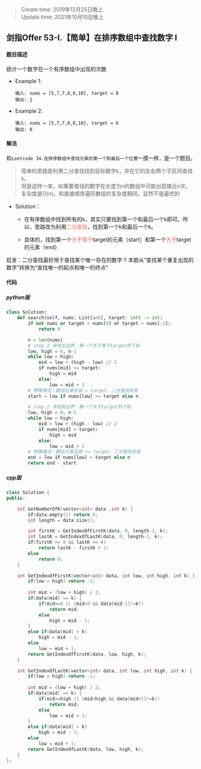 > Create time: 2019年12月25日晚上  
> Update time: 2021年10月10日晚上  

## 剑指Offer 53-I.【简单】在排序数组中查找数字 I
#### 题目描述
统计一个数字在一个有序数组中出现的次数

- Example 1:
    ```
    输入: nums = [5,7,7,8,8,10], target = 8
    输出: 2
    ```  
- Example 2:
    ```
    输入: nums = [5,7,7,8,8,10], target = 6
    输出: 0
    ``` 

#### 解法
和`Leetcode 34.在排序数组中查找元素的第一个和最后一个位置`一摸一样，是一个题目。

> 简单的思路是利用二分查找找到目标数字k，并在它的左右两个子区间查找k。  
> 但是这样一来，如果要查找的数字在长度为n的数组中可能出现接近n次，复杂度是O(n)，和直接顺序遍历数组的复杂度相同，显然不是最优的

- Solution：
  - 在有序数组中找到所有的k，其实只要找到第一个和最后一个k即可。所以，思路改为利用<font color='tomato'>二分查找</font>，找到第一个k和最后一个k。

  - 具体的，找到第一个<font color='tomato'>大于等于</font>target的元素（start）和第一个<font color='tomato'>大于</font>target的元素（end）

启发：二分查找最好用于查找某个唯一存在的数字 !!
本题从“查找某个重复出现的数字”转换为“查找唯一的起点和唯一的终点”

#### 代码
##### python版
```python
class Solution:
    def search(self, nums: List[int], target: int) -> int:
        if not nums or target < nums[0] or target > nums[-1]:
            return 0

        n = len(nums)
        # step 1 寻找左边界：第一个大于等于target的下标
        low, high = 0, n-1
        while low < high:
            mid = low + (high - low) // 2
            if nums[mid] >= target:
                high = mid
            else:
                low = mid + 1
        # 特殊情况：数组元素全部 < target，二分查找失败
        start = low if nums[low] >= target else n

        # step 2 寻找有边界：第一个大于target的下标
        low, high = 0, n-1
        while low < high:
            mid = low + (high - low) // 2
            if nums[mid] > target:
                high = mid
            else:
                low = mid + 1
        # 特殊情况：数组元素全部 <= target，二分查找失败
        end = low if nums[low] > target else n
        return end - start
```

##### cpp版
```cpp
class Solution {
public:

    int GetNumberOfK(vector<int> data ,int k) {
        if(data.empty()) return 0;
        int length = data.size();

        int firstK = GetIndexOfFirstK(data, 0, length-1, k);
        int lastK = GetIndexOfLastK(data, 0, length-1, k);
        if(firstK >= 0 && lastK >= 0)
            return lastK - firstK + 1;
        else
            return 0;
    }

    int GetIndexOfFirstK(vector<int> data, int low, int high, int k) {
        if(low > high) return -1;
            
        int mid = (low + high) / 2;
        if(data[mid] == k) {
            if(mid==0 || (mid>0 && data[mid-1]!=k))
                return mid;
            else
                high = mid - 1;
        }
        else if(data[mid] > k)
            high = mid - 1;
        else
            low = mid + 1;
        return GetIndexOfFirstK(data, low, high, k);
    }

    int GetIndexOfLastK(vector<int> data, int low, int high, int k) {
        if(low > high) return -1;
            
        int mid = (low + high) / 2;
        if(data[mid] == k) {
            if(mid==high || (mid<high && data[mid+1]!=k))
                return mid;
            else
                low = mid + 1;
        }
        else if(data[mid] > k)
            high = mid - 1;
        else
            low = mid + 1;
        return GetIndexOfLastK(data, low, high, k);
    }
};
```
